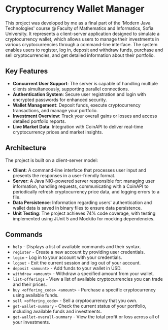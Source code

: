 # Cryptocurrency Wallet Manager
This project was developed by me as a final part of the 'Modern Java Technologies' course @ Faculty of Mathematics and Informatics, Sofia University. It represents a client-server application designed to simulate a cryptocurrency wallet, which allows users to manage their investments in various cryptocurrencies through a command-line interface. The system enables users to register, log in, deposit and withdraw funds, purchase and sell cryptocurrencies, and get detailed information about their portfolio.

## Key Features
- **Concurrent User Support**: The server is capable of handling multiple clients simultaneously, supporting parallel connections.
- **Authentication System**: Secure user registration and login with encrypted passwords for enhanced security.
- **Wallet Management**: Deposit funds, execute cryptocurrency transactions, and manage your portfolio.
- **Investment Overview**: Track your overall gains or losses and access detailed portfolio reports.
- **Live Market Data**: Integration with CoinAPI to deliver real-time cryptocurrency prices and market insights.

## Architecture
The project is built on a client-server model:

- **Client**: A command-line interface that processes user input and presents the responses in a user-friendly format.
- **Server**: A Java NIO-powered server responsible for: managing user information, handling requests, communicating with a CoinAPI to periodically refresh cryptocurrency price data, and logging errors to a file.
- **Data Persistence**: Information regarding users' authentication and wallet data is saved in binary files to ensure data persistence.
- **Unit Testing**: The project achieves 74% code coverage, with testing implemented using JUnit 5 and Mockito for mocking dependencies.

## Commands
- `help` - Displays a list of available commands and their syntax.
- `register` - Create a new account by providing user credentials.
- `login` - Log in to your account with your credentials.
- `logout` - Exit the current session and log out of your account.
- `deposit <amount>` - Add funds to your wallet in USD.
- `withdraw <amount>` - Withdraw a specified amount from your wallet.
- `list-offerings` - View a list of available cryptocurrencies you can trade and their prices.
- `buy <offering_code> <amount>` - Purchase a specific cryptocurrency using available funds.
- `sell <offering_code>` - Sell a cryptocurrency that you own.
- `get-wallet-summary` - Check the current status of your portfolio, including available funds and investments.
- `get-wallet-overall-summary` - View the total profit or loss across all of your investments.
